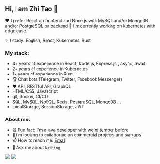 <!--
**taozhi8833998/taozhi8833998** is a ✨ _special_ ✨ repository because its `README.md` (this file) appears on your GitHub profile.

Here are some ideas to get you started:

- 🔭 I’m currently working on ...
- 🌱 I’m currently learning ...
- 👯 I’m looking to collaborate on ...
- 🤔 I’m looking for help with ...
- 💬 Ask me about ...
- 📫 How to reach me: ...
- 😄 Pronouns: ...
- ⚡ Fun fact: ...
-->

## Hi, I am Zhi Tao 👋
❤️ I prefer React on frontend and Node.js with MySQL and/or MongoDB and/or PostgreSQL on backend
🤔 I'm currently working on kubernetes with edge case.

✨ I study: English, React, Kubernetes, Rust

### My stack:
- 4+ years of experience in React, Node.js, Express.js , async, await
- 2+ years of experience in Kubernetes
- 1+ years of experience in Rust
- 🏆 Chat bots (Telegram, Twitter, Facebook Messenger)
- ❤️ API, RESTful API, GraphQL
- HTML/CSS, Javascript
- git, docker, CI/CD
- SQL, MySQL, NoSQL, Redis, PostgreSQL, MongoDB ...
- LocalStorage, SessionStorage, JWT

### About me:
- 😄 Fun fact: I'm a java developer with weird temper before
- 🔭 I’m looking to collaborate on commercial projects and startups
- 📫 How to reach me: [Email](taozhi8833998@gmail.com)
- 💬 Ask me about `Nothing`

<img src="https://github-readme-stats.vercel.app/api?username=taozhi8833998&show_icons=true">
<img src="https://github-readme-stats.anuraghazra1.vercel.app/api/top-langs/?username=taozhi8833998&layout=compact" />

